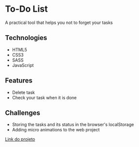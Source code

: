 # To-Do List
A practical tool that helps you not to forget your tasks

## Technologies
- HTML5
- CSS3
- SASS
- JavaScript

## Features 
- Delete task
- Check your task when it is done 

## Challenges
- Storing the tasks and its status in the browser's localStorage 
- Adding micro animations to the web project 

[Link do projeto](https://vitorlinsbinski.github.io/to-do-list/)

